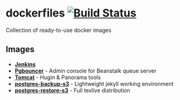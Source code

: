 dockerfiles [![Build Status](https://travis-ci.org/raphapr/dockerfiles.svg)](https://travis-ci.org/raphapr/dockerfiles)
===========

Collection of ready-to-use docker images

## Images

* **[Jenkins](https://github.com/raphapr/dockerfiles/tree/master/beanstalkd)** 
* **[Pgbouncer](https://github.com/raphapr/dockerfiles/tree/master/beanstalkd-console)** - Admin console for Beanstalk queue server
* **[Tomcat](https://github.com/raphapr/dockerfiles/tree/master/hugin)** - Hugin & Panorama tools
* **[postgres-backup-s3](https://github.com/raphapr/dockerfiles/tree/master/postgres-backup-s3)** - Lightweight jekyll working environment
* **[postgres-restore-s3](https://github.com/raphapr/dockerfiles/tree/master/postgres-restore-s3)** - Full texlive distribution
